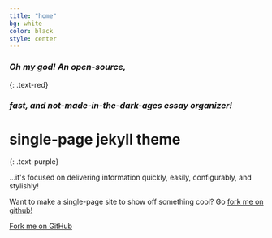```yaml
---
title: "home"
bg: white
color: black
style: center
---
```


### *Oh my god! An open-source,*
{: .text-red}
### *fast, and **not-made-in-the-dark-ages** essay organizer!*

# single-page jekyll theme
{: .text-purple}


…it's focused on delivering information quickly, easily, configurably, and stylishly!

Want to make a single-page site to show off something cool? Go [fork me on github!](https://github.com/t413/SinglePaged)

<span id="forkongithub">
  <a href="{{ site.source_link }}" class="bg-blue">
    Fork me on GitHub
  </a>
</span>
